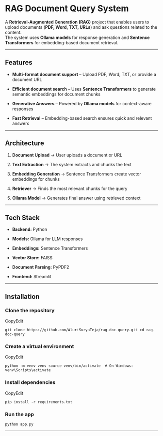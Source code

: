 #  RAG Document Query System

A **Retrieval-Augmented Generation (RAG)** project that enables users to upload documents (**PDF, Word, TXT, URLs**) and ask questions related to the content.  
The system uses **Ollama models** for response generation and **Sentence Transformers** for embedding-based document retrieval.

* * *

## Features

*  **Multi-format document support** – Upload PDF, Word, TXT, or provide a document URL
    
*  **Efficient document search** – Uses **Sentence Transformers** to generate semantic embeddings for document chunks
    
*  **Generative Answers** – Powered by **Ollama models** for context-aware responses
    
*  **Fast Retrieval** – Embedding-based search ensures quick and relevant answers
        

* * *

## Architecture

1.  **Document Upload** → User uploads a document or URL
    
2.  **Text Extraction** → The system extracts and chunks the text
    
3.  **Embedding Generation** → Sentence Transformers create vector embeddings for chunks
    
4.  **Retriever** → Finds the most relevant chunks for the query
    
5.  **Ollama Model** → Generates final answer using retrieved context
    

* * *

##  Tech Stack

*   **Backend:** Python
    
*   **Models:** Ollama for LLM responses
    
*   **Embeddings:** Sentence Transformers
    
*   **Vector Store:** FAISS 
    
*   **Document Parsing:** PyPDF2 
    
*   **Frontend:** Streamlit
    

* * *

##  Installation

### Clone the repository


CopyEdit

`git clone https://github.com/AluriSuryaTeja/rag-doc-query.git cd rag-doc-query`

### Create a virtual environment


CopyEdit

`python -m venv venv source venv/bin/activate  # On Windows: venv\Scripts\activate`

### Install dependencies



CopyEdit

`pip install -r requirements.txt`

###  Run the app

`python app.py`

* * *
